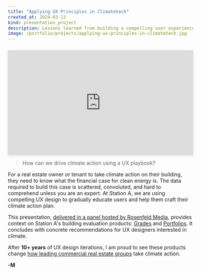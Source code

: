 ```yaml
---
title: "Applying UX Principles in Climatetech"
created_at: 2024-03-13
kind: presentation_project
description: Lessons learned from building a compelling user experience for climate action.
image: /portfolio/projects/applying-ux-principles-in-climatetech.jpg
---
```


<div style="position: relative; width: 100%; height: 0; padding-top: 56.2500%;
 padding-bottom: 0; box-shadow: 0 2px 8px 0 rgba(63,69,81,0.16); margin-top: 1.6em; margin-bottom: 0.9em; overflow: hidden;
 will-change: transform;">
  <iframe loading="lazy" style="position: absolute; width: 100%; height: 100%; top: 0; left: 0; border: none; padding: 0;margin: 0;"
    src="https:&#x2F;&#x2F;www.canva.com&#x2F;design&#x2F;DAF_g-Pw5hc&#x2F;7RIrE4Hx-jSDUB7ZbFXMow&#x2F;view?embed" allow="fullscreen">
  </iframe>
</div>

> How can we drive climate action using a UX playbook?

For a real estate owner or tenant to take climate action on their building, they need to know what the financial case for clean energy is. The data required to build this case is scattered, convoluted, and hard to comprehend unless you are an expert. At Station A, we are using compelling UX design to gradually educate users and help them craft their climate action plan.

This presentation, [delivered in a panel hosted by Rosenfeld Media](https://rosenfeldmedia.com/sessions/climate-design-product-showcase/?utm_source=Rosenfeld+Media&utm_campaign=3e88382fed-Community+videoconference+recording+3%2F13%2F24&utm_medium=email&utm_term=0_-1ad71a84fc-%5BLIST_EMAIL_ID%5D&mc_cid=3e88382fed&mc_eid=412ea75da9), provides context on Station A's building evaluation products: [Grades](https://stationa.com/map) and [Portfolios](https://landing.stationa.com/portfolio). It concludes with concrete recommendations for UX designers interested in climate.

After **10+ years** of UX design iterations, I am proud to see these products change [how leading commercial real estate groups](https://stationa.com/buyers#network) take climate action.

**-M**

